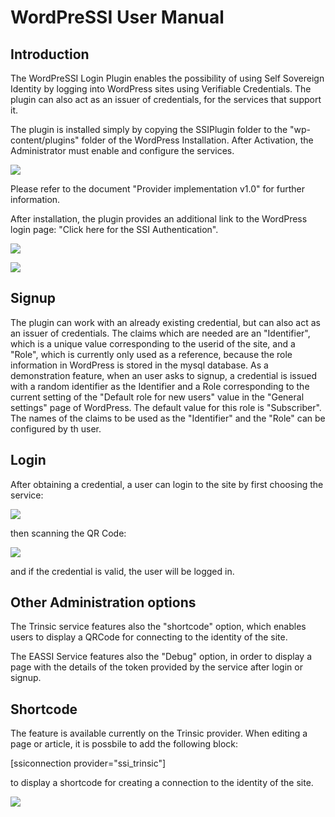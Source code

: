 # WordPreSSI User Manual

## Introduction

The WordPreSSI Login Plugin enables the possibility of using Self Sovereign Identity by logging into WordPress sites using Verifiable Credentials. The plugin can also act as an issuer of credentials, for the services that support it.

The plugin is installed simply by copying the SSIPlugin folder to the "wp-content/plugins" folder of the WordPress Installation. 
After Activation, the Administrator must enable and configure the services. 

![](0-settings.png)

Please refer to the document "Provider implementation v1.0" for further information. 

After installation, the plugin provides an additional link to the WordPress login page: "Click here for the SSI Authentication".

![](1-login_page.png)

![](2-action.png)


## Signup

The plugin can work with an already existing credential, but can also act as an issuer of credentials. The claims which are needed are an "Identifier", which is a unique value corresponding to the userid of the site, and a "Role", which is currently only used as a reference, because the role information in WordPress is stored in the mysql database. 
As a demonstration feature, when an user asks to signup, a credential is issued with a random identifier as the Identifier and a Role corresponding to the current setting of the "Default role for new users" value in the "General settings" page of WordPress. The default value for this role is "Subscriber". 
The names of the claims to be used as the "Identifier" and the "Role" can be configured by th user.


## Login

After obtaining a credential, a user can login to the site by first choosing the service:

![](3-services.png)

then scanning the QR Code: 

![](4-login.png)


and if the credential is valid, the user will be logged in.



## Other Administration options

The Trinsic service features also the "shortcode" option, which enables users to display a QRCode for connecting to the identity of the site.

The EASSI Service features also the "Debug" option, in order to display a page with the details of the token provided by the service after login or signup.

## Shortcode

The feature is available currently on the Trinsic provider. When editing a page or article, it is possbile to add the following block:

[ssiconnection provider="ssi_trinsic"]

to display a shortcode for creating a connection to the identity of the site.

![](5-shortcode.png)
